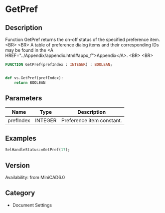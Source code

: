 # GetPref

## Description
Function GetPref returns the on-off status of the specified preference item.&lt;BR&gt;
&lt;BR&gt;
A table of preference dialog items and their corresponding IDs may be found in the &lt;A HREF=&quot;../Appendix/appendix.html#appx_f&quot;&gt;Appendix&lt;/A&gt;.
&lt;BR&gt;
&lt;BR&gt;


```pascal
FUNCTION GetPref(prefIndex : INTEGER) : BOOLEAN;
```

```python

def vs.GetPref(prefIndex):
    return BOOLEAN
```

## Parameters
|Name|Type|Description|
|---|---|---|
|prefIndex|INTEGER|Preference item constant.|

## Examples
```pascal
SelHandleStatus:=GetPref(17);


```

## Version
Availability: from MiniCAD6.0
## Category
* Document Settings

